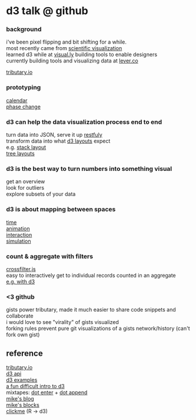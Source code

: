 d3 talk @ github
=========

### background
i've been pixel flipping and bit shifting for a while.  
most recently came from [scientific visualization](http://enja.org/2010/12/16/particles-in-bge-fluids-in-real-time-with-opencl/)  
learned d3 while at [visual.ly](visual.ly) building tools to enable designers  
currently building tools and visualizing data at [lever.co](http://lever.co)  
 
[tributary.io](http://tributary.io)  

### prototyping
  [calendar](http://tributary.io/inlet/4150164/)  
  [phase change](http://tributary.io/inlet/5410521)  

### d3 can help the data visualization process end to end

  turn data into JSON, serve it up [restfuly](https://github.com/mbostock/d3/wiki/Requests)  
  transform data into what [d3 layouts](https://github.com/mbostock/d3/wiki/Layouts) expect  
  e.g. [stack layout](http://tributary.io/inlet/5410501)  
  [tree layouts](https://github.com/mbostock/d3/wiki/Tree-Layout)

### d3 is the best way to turn numbers into something visual

  get an overview  
  look for outliers  
  explore subsets of your data  
  
### d3 is about mapping between spaces  
  
  [time](http://tributary.io/inlet/5175430)  
  [animation](http://tributary.io/inlet/2958511/)  
  [interaction](http://tributary.io/inlet/3127156/)  
  [simulation](http://tributary.io/inlet/5410521)  


### count & aggregate with filters  

[crossfilter.js](http://square.github.io/crossfilter/)  
easy to interactively get to individual records counted in an aggregate  
[e.g. with d3](http://tributary.io/inlet/5061827)  

### <3 github
gists power tributary, made it much easier to share code snippets and collaborate  
i would love to see "virality" of gists visualized  
forking rules prevent pure git visualizations of a gists network/history (can't fork own gist)  


## reference

[tributary.io](http://tributary.io)  
[d3 api](https://github.com/mbostock/d3/wiki/API-Reference)  
[d3 examples](http://biovisualize.github.io/d3visualization/#visualizationType=all)  
[a fun difficult intro to d3](http://macwright.org/presentations/dcjq/)  
mixtapes: [dot enter](http://enjalot.github.com/dot-enter/) + [dot append](http://enjalot.github.com/dot-append/)  
[mike's blog](http://bost.ocks.org/mike/)  
[mike's blocks](http://bl.ocks.org/mbostock)  
[clickme](https://github.com/nachocab/clickme) (R -> d3)   
